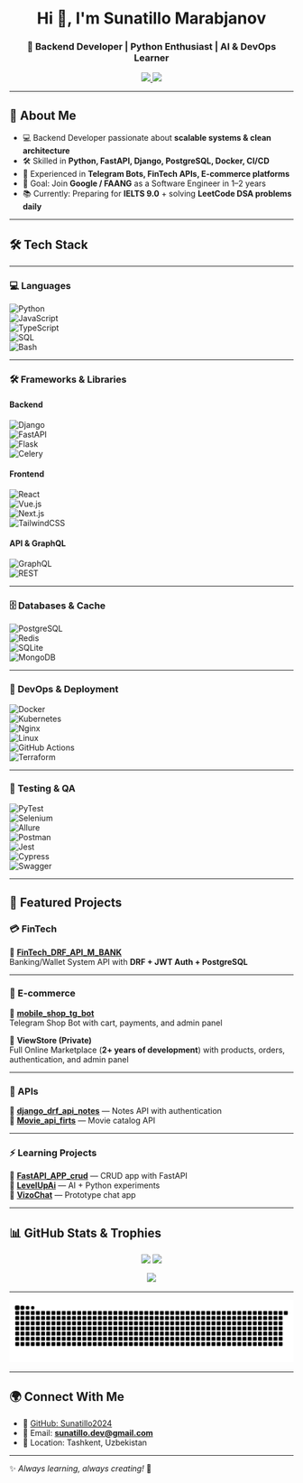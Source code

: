 <!-- Banner -->
<h1 align="center">Hi 👋, I'm Sunatillo Marabjanov</h1>
<h3 align="center">🚀 Backend Developer | Python Enthusiast | AI & DevOps Learner</h3>

<p align="center">
  <a href="https://github.com/Sunatillo2024">
    <img src="https://img.shields.io/badge/GitHub-Sunatillo2024-black?style=for-the-badge&logo=github" />
  </a>
  <a href="mailto:sunatillo.dev@gmail.com">
    <img src="https://img.shields.io/badge/Email-Contact-red?style=for-the-badge&logo=gmail" />
  </a>
</p>

---

## 🌟 About Me
- 💻 Backend Developer passionate about **scalable systems & clean architecture**  
- 🛠 Skilled in **Python, FastAPI, Django, PostgreSQL, Docker, CI/CD**  
- 🤖 Experienced in **Telegram Bots, FinTech APIs, E-commerce platforms**  
- 🚀 Goal: Join **Google / FAANG** as a Software Engineer in 1–2 years  
- 📚 Currently: Preparing for **IELTS 9.0** + solving **LeetCode DSA problems daily**  

---

## 🛠 Tech Stack

---

### **💻 Languages**  
![Python](https://img.shields.io/badge/Python-3776AB?style=for-the-badge&logo=python&logoColor=white)  
![JavaScript](https://img.shields.io/badge/JavaScript-F7DF1E?style=for-the-badge&logo=javascript&logoColor=black)  
![TypeScript](https://img.shields.io/badge/TypeScript-3178C6?style=for-the-badge&logo=typescript&logoColor=white)  
![SQL](https://img.shields.io/badge/SQL-025E8C?style=for-the-badge&logo=postgresql&logoColor=white)  
![Bash](https://img.shields.io/badge/Bash-4EAA25?style=for-the-badge&logo=gnubash&logoColor=white)  

---

### **🛠 Frameworks & Libraries**  
#### **Backend**  
![Django](https://img.shields.io/badge/Django-092E20?style=for-the-badge&logo=django&logoColor=white)  
![FastAPI](https://img.shields.io/badge/FastAPI-009688?style=for-the-badge&logo=fastapi&logoColor=white)  
![Flask](https://img.shields.io/badge/Flask-000000?style=for-the-badge&logo=flask&logoColor=white)  
![Celery](https://img.shields.io/badge/Celery-0066CC?style=for-the-badge&logo=celery&logoColor=white)  

#### **Frontend**  
![React](https://img.shields.io/badge/React-61DAFB?style=for-the-badge&logo=react&logoColor=black)  
![Vue.js](https://img.shields.io/badge/Vue.js-4FC08D?style=for-the-badge&logo=vue.js&logoColor=white)  
![Next.js](https://img.shields.io/badge/Next.js-000000?style=for-the-badge&logo=next.js&logoColor=white)  
![TailwindCSS](https://img.shields.io/badge/TailwindCSS-06B6D4?style=for-the-badge&logo=tailwind-css&logoColor=white)  

#### **API & GraphQL**  
![GraphQL](https://img.shields.io/badge/GraphQL-E10098?style=for-the-badge&logo=graphql&logoColor=white)  
![REST](https://img.shields.io/badge/REST-FF6C37?style=for-the-badge&logo=rest&logoColor=white)  

---

### **🗄 Databases & Cache**  
![PostgreSQL](https://img.shields.io/badge/PostgreSQL-316192?style=for-the-badge&logo=postgresql&logoColor=white)  
![Redis](https://img.shields.io/badge/Redis-DC382D?style=for-the-badge&logo=redis&logoColor=white)  
![SQLite](https://img.shields.io/badge/SQLite-003B57?style=for-the-badge&logo=sqlite&logoColor=white)  
![MongoDB](https://img.shields.io/badge/MongoDB-47A248?style=for-the-badge&logo=mongodb&logoColor=white)  

---

### **🚀 DevOps & Deployment**  
![Docker](https://img.shields.io/badge/Docker-2496ED?style=for-the-badge&logo=docker&logoColor=white)  
![Kubernetes](https://img.shields.io/badge/Kubernetes-326CE5?style=for-the-badge&logo=kubernetes&logoColor=white)  
![Nginx](https://img.shields.io/badge/Nginx-009639?style=for-the-badge&logo=nginx&logoColor=white)  
![Linux](https://img.shields.io/badge/Linux-FCC624?style=for-the-badge&logo=linux&logoColor=black)  
![GitHub Actions](https://img.shields.io/badge/GitHub_Actions-2088FF?style=for-the-badge&logo=githubactions&logoColor=white)  
![Terraform](https://img.shields.io/badge/Terraform-623CE4?style=for-the-badge&logo=terraform&logoColor=white)  

---

### **🧪 Testing & QA**  
![PyTest](https://img.shields.io/badge/PyTest-5A4FCF?style=for-the-badge&logo=pytest&logoColor=white)  
![Selenium](https://img.shields.io/badge/Selenium-43B02A?style=for-the-badge&logo=selenium&logoColor=white)  
![Allure](https://img.shields.io/badge/Allure-DB0C6B?style=for-the-badge&logo=allure&logoColor=white)  
![Postman](https://img.shields.io/badge/Postman-FF6C37?style=for-the-badge&logo=postman&logoColor=white)  
![Jest](https://img.shields.io/badge/Jest-C21325?style=for-the-badge&logo=jest&logoColor=white)  
![Cypress](https://img.shields.io/badge/Cypress-17202C?style=for-the-badge&logo=cypress&logoColor=white)  
![Swagger](https://img.shields.io/badge/Swagger-85EA2D?style=for-the-badge&logo=swagger&logoColor=black)  

---



## 🚀 Featured Projects

### 💳 FinTech
🔹 **[FinTech_DRF_API_M_BANK](https://github.com/Sunatillo2024/FinTech_DRF_API_M_BANK)**  
Banking/Wallet System API with **DRF + JWT Auth + PostgreSQL**  

---

### 🛒 E-commerce
🔹 **[mobile_shop_tg_bot](https://github.com/Sunatillo2024/mobile_shop_tg_bot)**  
Telegram Shop Bot with cart, payments, and admin panel  

🔹 **ViewStore (Private)**  
Full Online Marketplace (**2+ years of development**) with products, orders, authentication, and admin panel  

---

### 📝 APIs
🔹 **[django_drf_api_notes](https://github.com/Sunatillo2024/django_drf_api_notes)** — Notes API with authentication  
🔹 **[Movie_api_firts](https://github.com/Sunatillo2024/Movie_api_firts)** — Movie catalog API  

---

### ⚡ Learning Projects
🔹 **[FastAPI_APP_crud](https://github.com/Sunatillo2024/FastAPI_APP_crud)** — CRUD app with FastAPI  
🔹 **[LevelUpAi](https://github.com/Sunatillo2024/LevelUpAi)** — AI + Python experiments  
🔹 **[VizoChat](https://github.com/Sunatillo2024/VizoChat)** — Prototype chat app  

---

## 📊 GitHub Stats & Trophies

<p align="center">
  <img src="https://github-readme-stats.vercel.app/api?username=Sunatillo2024&show_icons=true&theme=tokyonight" height="160"/>
  <img src="https://github-readme-stats.vercel.app/api/top-langs/?username=Sunatillo2024&layout=compact&theme=tokyonight" height="160"/>
</p>

<p align="center">
  <img src="https://github-profile-trophy.vercel.app/?username=Sunatillo2024&theme=tokyonight&row=1&no-frame=true&margin-w=15" />
</p>

---

![snake gif](https://raw.githubusercontent.com/Sunatillo2024/Sunatillo2024/output/github-snake-dark.svg)


---


## 🌍 Connect With Me
- 💼 [GitHub: Sunatillo2024](https://github.com/Sunatillo2024)  
- 📧 Email: **sunatillo.dev@gmail.com**  
- 📍 Location: Tashkent, Uzbekistan  

---
✨ *Always learning, always creating!* 🚀
